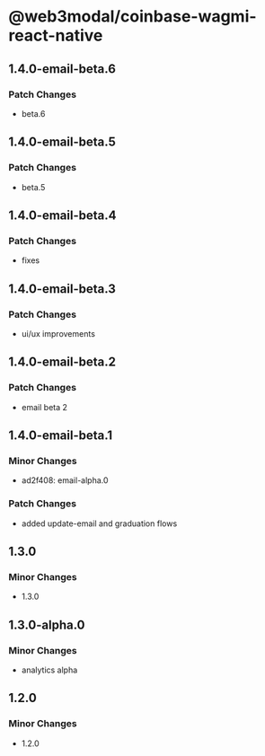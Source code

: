 # @web3modal/coinbase-wagmi-react-native

## 1.4.0-email-beta.6

### Patch Changes

- beta.6

## 1.4.0-email-beta.5

### Patch Changes

- beta.5

## 1.4.0-email-beta.4

### Patch Changes

- fixes

## 1.4.0-email-beta.3

### Patch Changes

- ui/ux improvements

## 1.4.0-email-beta.2

### Patch Changes

- email beta 2

## 1.4.0-email-beta.1

### Minor Changes

- ad2f408: email-alpha.0

### Patch Changes

- added update-email and graduation flows

## 1.3.0

### Minor Changes

- 1.3.0

## 1.3.0-alpha.0

### Minor Changes

- analytics alpha

## 1.2.0

### Minor Changes

- 1.2.0
